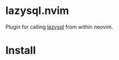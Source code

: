 # lazysql.nvim 

Plugin for calling [lazysql](https://github.com/jorgerojas26/lazysql) from within neovim.


# Install


